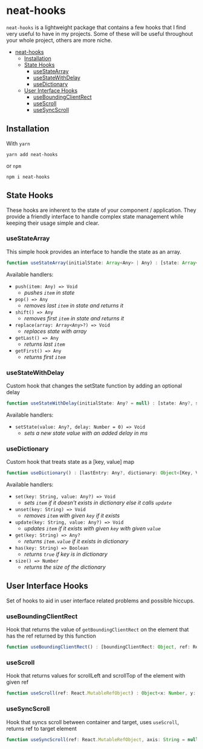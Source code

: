 # neat-hooks

`neat-hooks` is a lightweight package that contains a few hooks that I find very useful to have in my projects. Some of these will be useful throughout your whole project, others are more niche.

- [neat-hooks](#neat-hooks)
  - [Installation](#installation)
  - [State Hooks](#state-hooks)
    - [useStateArray](#usestatearray)
    - [useStateWithDelay](#usestatewithdelay)
    - [useDictionary](#usedictionary)
  - [User Interface Hooks](#user-interface-hooks)
    - [useBoundingClientRect](#useboundingclientrect)
    - [useScroll](#usescroll)
    - [useSyncScroll](#usesyncscroll)

## Installation

With `yarn`

```
yarn add neat-hooks
```

or `npm`

```
npm i neat-hooks
```

## State Hooks

These hooks are inherent to the state of your component / application. They provide a friendly interface to handle complex state management while keeping their usage simple and clear.

### useStateArray

This simple hook provides an interface to handle the state as an array.

```js
function useStateArray(initialState: Array<Any> | Any) : [state: Array<Any>, handlers: Object<Function>]
```

Available handlers:

- `push(item: Any) => Void`
  - _pushes `item` in state_
- `pop() => Any`
  - _removes last `item` in state and returns it_
- `shift() => Any`
  - _removes first `item` in state and returns it_
- `replace(array: Array<Any>?) => Void`
  - _replaces state with array_
- `getLast() => Any`
  - _returns last `item`_
- `getFirst() => Any`
  - _returns first `item`_

### useStateWithDelay

Custom hook that changes the setState function by adding an optional delay

```js
function useStateWithDelay(initialState: Any? = null) : [state: Any?, setState: Function]
```

Available handlers:

- `setState(value: Any?, delay: Number = 0) => Void`
  - _sets a new state value with an added delay in ms_

### useDictionary

Custom hook that treats state as a [key, value] map

```js
function useDictionary() : [lastEntry: Any?, dictionary: Object<[Key, Value]>, handlers: Object<Function>]
```

Available handlers:

- `set(key: String, value: Any?) => Void`
  - _sets `item` if it doesn't exists in dictionary else it calls `update`_
- `unset(key: String) => Void`
  - _removes `item` with given `key` if it exists_
- `update(key: String, value: Any?) => Void`
  - _updates `item` if it exists with given `key` with given `value`_
- `get(key: String) => Any?`
  - _returns `item.value` if it exists in dictionary_
- `has(key: String) => Boolean`
  - _returns `true` if key is in dictionary_
- `size() => Number`
  - _returns the size of the dictionary_

## User Interface Hooks

Set of hooks to aid in user interface related problems and possible hiccups.

### useBoundingClientRect

Hook that returns the value of `getBoundingClientRect` on the element that has the ref returned by this function

```js
function useBoundingClientRect() : [boundingClientRect: Object, ref: React.MutableRefObject]
```

### useScroll

Hook that returns values for scrollLeft and scrollTop of the element with given ref

```js
function useScroll(ref: React.MutableRefObject) : Object<x: Number, y: Number>
```

### useSyncScroll

Hook that syncs scroll between container and target, uses `useScroll`, returns ref to target element

```js
function useSyncScroll(ref: React.MutableRefObject, axis: String = null) : React.MutableRefObject
```
